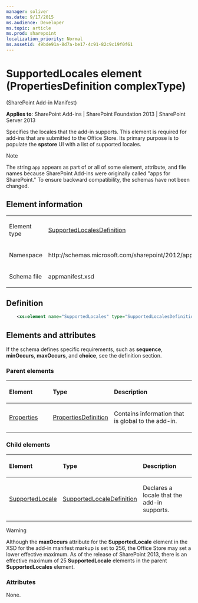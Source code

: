 ```yaml
---
manager: soliver
ms.date: 9/17/2015
ms.audience: Developer
ms.topic: article
ms.prod: sharepoint
localization_priority: Normal
ms.assetid: 49bde91a-8d7a-be17-4c91-82c9c19f0f61
---
```


# SupportedLocales element (PropertiesDefinition complexType) 

(SharePoint Add-in Manifest)

**Applies to**: SharePoint Add-ins | SharePoint Foundation 2013 | SharePoint Server 2013

Specifies the locales that the add-in supports. This element is required for add-ins that are submitted to the Office Store. Its primary purpose is to populate the **spstore** UI with a list of supported locales.

> [!NOTE] 
> The string `app` appears as part of or all of some element, attribute, and file names because SharePoint Add-ins were originally called "apps for SharePoint." To ensure backward compatibility, the schemas have not been changed.

## Element information

<table>
<colgroup>
<col width="50%" />
<col width="50%" />
</colgroup>
<tbody>
<tr class="odd">
<td align="left"><p><span class="label">Element type</span></p></td>
<td align="left"><p><a href="supportedlocalesdefinition-complextype-sharepoint-add-in-manifest.md">SupportedLocalesDefinition</a></p></td>
</tr>
<tr class="even">
<td align="left"><p><span class="label">Namespace</span></p></td>
<td align="left"><p>http://schemas.microsoft.com/sharepoint/2012/app/manifest</p></td>
</tr>
<tr class="odd">
<td align="left"><p><span class="label">Schema file</span></p></td>
<td align="left"><p>appmanifest.xsd</p></td>
</tr>
</tbody>
</table>

## Definition

```XML 
    <xs:element name="SupportedLocales" type="SupportedLocalesDefinition" minOccurs="0" maxOccurs="1"></xs:element>
```

## Elements and attributes

If the schema defines specific requirements, such as **sequence**, **minOccurs**, **maxOccurs**, and **choice**, see the definition section.

### Parent elements

<table>
<colgroup>
<col width="25%" />
<col width="25%" />
<col width="50%" />
</colgroup>
<thead>
<tr class="header">
<th align="left"><p>Element</p></th>
<th align="left"><p>Type</p></th>
<th align="left"><p>Description</p></th>
</tr>
</thead>
<tbody>
<tr class="odd">
<td align="left"><p><a href="properties-element-appdefinition-complextypesharepoint-add-in-manifest.md">Properties</a></p></td>
<td align="left"><p><a href="propertiesdefinition-complextype-sharepoint-add-in-manifest.md">PropertiesDefinition</a></p></td>
<td align="left"><p>Contains information that is global to the add-in.</p></td>
</tr>
</tbody>
</table>

### Child elements

<table>
<colgroup>
<col width="25%" />
<col width="25%" />
<col width="50%" />
</colgroup>
<thead>
<tr class="header">
<th align="left"><p>Element</p></th>
<th align="left"><p>Type</p></th>
<th align="left"><p>Description</p></th>
</tr>
</thead>
<tbody>
<tr class="odd">
<td align="left"><p><a href="supportedlocale-element-supportedlocalesdefinition-complextypesharepoint-add-in.md">SupportedLocale</a></p></td>
<td align="left"><p><a href="supportedlocaledefinition-complextype-sharepoint-add-in-manifest.md">SupportedLocaleDefinition</a></p></td>
<td align="left"><p>Declares a locale that the add-in supports.</p></td>
</tr>
</tbody>
</table>
</div></td>
</tr>
</tbody>
</table>

> [!WARNING] 
> Although the **maxOccurs** attribute for the **SupportedLocale** element in the XSD for the add-in manifest markup is set to 256, the Office Store may set a lower effective maximum. As of the release of SharePoint 2013, there is an effective maximum of 25 **SupportedLocale** elements in the parent **SupportedLocales** element.

### Attributes

None.

<br/>

<br/>



